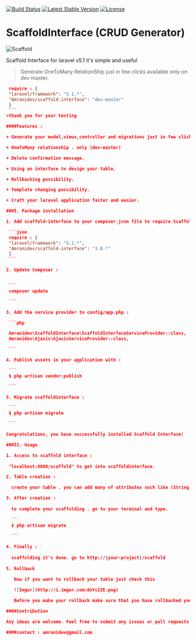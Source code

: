 [![Build Status](https://travis-ci.org/amranidev/scaffold-interface.svg?branch=master)](https://travis-ci.org/amranidev/scaffold-interface)
[![Latest Stable Version](https://poser.pugx.org/amranidev/scaffold-interface/v/stable)](https://packagist.org/packages/amranidev/scaffold-interface)
[![License](https://poser.pugx.org/amranidev/scaffold-interface/license)](https://packagist.org/packages/amranidev/scaffold-interface)

# ScaffoldInterface (CRUD Generator)

![Scaffold](http://i.imgur.com/KHDtfP1.png)

Scaffold Interface for laravel v5.1 it's simple and useful

>Generate OneToMany RelationShip just in few clicks available only on dev master.

   ```json
    require : {
    "laravel/framework": "5.1.*",
    "Amranidev/scaffold-interface": "dev-master"
    }
    ```
>thank you for your testing

####Features :

+ Generate your model,views,controller and migrations just in few clicks.

+ OneToMany relationship . only (dev-master)

+ Delete confirmation message.

+ Using an interface to design your table.

+ Rollbacking possibility.

+ Template changing possibility.

+ Craft your laravel application faster and easier.

###I. Package installation

  1. Add scaffold-interface to your composer.json file to require Scaffold-Interface :
  
    ```json
    require : {
    "laravel/framework": "5.1.*",
    "Amranidev/scaffold-interface": "1.0.*"
    }
    ```

  2. Update Composer :

  
    ```
    composer update
  
    ```

  3. Add the service provider to config/app.php :

    ```php

    Amranidev\ScaffoldInterface\ScaffoldInterfaceServiceProvider::class,
    Amranidev\Ajaxis\AjaxisServiceProvider::class,
  
    ```

  4. Publish assets in your application with :

    ```
    $ php artisan vendor:publish
  
    ```

  5. Migrate scaffoldinterface :
  
    ```
    $ php artisan migrate

    ```

Congratulations, you have successfully installed Scaffold Interface!

###II. Usage
  
  1. Access to scaffold interface :
    
    "localhost:8000/scaffold" to get into scaffoldinterface.
  
  2. Table creation :

     create your table . you can add many of attributes such like (String,date,longtext,etc.) 

  3. After creation :
     
     to complete your scaffolding . go to your terminal and type.  
     
     ```
     $ php artisan migrate
     
     ```
  
  4. Finally :
     
     scaffolding it's done. go to http://{your-project}/scaffold 
      
  5. Rollback  

      Now if you want to rollback your table just check this
      
      ![Imgur](http://i.imgur.com/dnYc2ZE.png)

      Before you make your rollback make sure that you have rollbacked your table from database and avoid to keep routes recoureces.

####Contribution

 Any ideas are welcome. Feel free to submit any issues or pull requests.

####contact : amranidev@gmail.com

